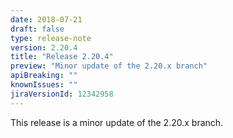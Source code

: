 ```yaml
---
date: 2018-07-21
draft: false 
type: release-note
version: 2.20.4
title: "Release 2.20.4"
preview: "Minor update of the 2.20.x branch"
apiBreaking: ""
knownIssues: ""
jiraVersionId: 12342958
---
```


This release is a minor update of the 2.20.x branch.

